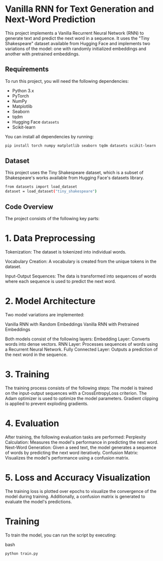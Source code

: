 # Vanilla RNN for Text Generation and Next-Word Prediction

This project implements a Vanilla Recurrent Neural Network (RNN) to generate text and predict the next word in a sequence. It uses the "Tiny Shakespeare" dataset available from Hugging Face and implements two variations of the model: one with randomly initialized embeddings and another with pretrained embeddings.

## Requirements

To run this project, you will need the following dependencies:

- Python 3.x
- PyTorch
- NumPy
- Matplotlib
- Seaborn
- tqdm
- Hugging Face `datasets`
- Scikit-learn

You can install all dependencies by running:

```bash
pip install torch numpy matplotlib seaborn tqdm datasets scikit-learn
```

## Dataset
This project uses the Tiny Shakespeare dataset, which is a subset of Shakespeare's works available from Hugging Face's datasets library.

```bash
from datasets import load_dataset
dataset = load_dataset("tiny_shakespeare")
```

## Code Overview
The project consists of the following key parts:

# 1. Data Preprocessing
Tokenization: The dataset is tokenized into individual words.

Vocabulary Creation: A vocabulary is created from the unique tokens in the dataset.

Input-Output Sequences: The data is transformed into sequences of words where each sequence is used to predict the next word.

# 2. Model Architecture
Two model variations are implemented:

Vanilla RNN with Random Embeddings
Vanilla RNN with Pretrained Embeddings

Both models consist of the following layers:
Embedding Layer: Converts words into dense vectors.
RNN Layer: Processes sequences of words using a Recurrent Neural Network.
Fully Connected Layer: Outputs a prediction of the next word in the sequence.

# 3. Training
The training process consists of the following steps:
The model is trained on the input-output sequences with a CrossEntropyLoss criterion.
The Adam optimizer is used to optimize the model parameters.
Gradient clipping is applied to prevent exploding gradients.

# 4. Evaluation
After training, the following evaluation tasks are performed:
Perplexity Calculation: Measures the model's performance in predicting the next word.
Next-Word Generation: Given a seed text, the model generates a sequence of words by predicting the next word iteratively.
Confusion Matrix: Visualizes the model's performance using a confusion matrix.

# 5. Loss and Accuracy Visualization
The training loss is plotted over epochs to visualize the convergence of the model during training. Additionally, a confusion matrix is generated to evaluate the model's predictions.

# Training
To train the model, you can run the script by executing:

bash
```
python train.py
```





